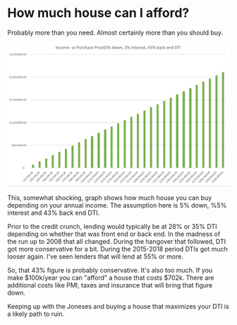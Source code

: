 # How much house can I afford?

Probably more than you need.  Almost certainly more than you should buy.

![Selling 0](/images/11/Income%20Purchase.png)

This, somewhat shocking, graph shows how much house you can buy depending on your annual income.  The assumption here is 5% down, %5% interest and 43% back end DTI.

Prior to the credit crunch, lending would typically be at 28% or 35% DTI depending on whether that was front end or back end.  In the madness of the run up to 2008 that all changed.  During the hangover that followed, DTI got more conservative for a bit.  During the 2015-2018 period DTIs got much looser again.  I've seen lenders that will lend at 55% or more.  

So, that 43% figure is probably conservative.  It's also too much.  If you make $100k/year you can "afford" a house that costs $702k.  There are additional costs like PMI, taxes and insurance that will bring that figure down.

Keeping up with the Joneses and buying a house that maximizes your DTI is a likely path to ruin.
